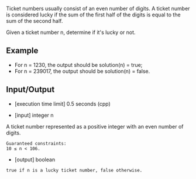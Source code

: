 Ticket numbers usually consist of an even number of digits. A ticket number is considered lucky if the sum of the first half of the digits is equal to the sum of the second half.

Given a ticket number n, determine if it's lucky or not.

## Example

* For n = 1230, the output should be
solution(n) = true;
* For n = 239017, the output should be
solution(n) = false.

## Input/Output

* [execution time limit] 0.5 seconds (cpp)

* [input] integer n

A ticket number represented as a positive integer with an even number of digits.

```
Guaranteed constraints:
10 ≤ n < 106.
```

* [output] boolean

```
true if n is a lucky ticket number, false otherwise.
```